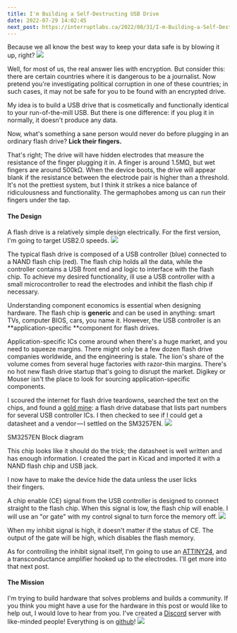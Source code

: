 ```yaml
---
title: I'm Building a Self-Destructing USB Drive
date: 2022-07-29 14:02:45
next_post: https://interruptlabs.ca/2022/08/31/I-m-Building-a-Self-Destructing-USB-Drive-Part-2/
---
```


Because we all know the best way to keep your data safe is by blowing it up, right?
![](https://cdn-images-1.medium.com/max/1024/1*3NhahmZ5sI8ZNdo98FUSsg.png)

Well, for most of us, the real answer lies with encryption. But consider this: there are certain countries where it is dangerous to be a journalist. Now pretend you're investigating political corruption in one of these countries; in such cases, it may not be safe for you to be found with an encrypted drive.

My idea is to build a USB drive that is cosmetically and functionally identical to your run-of-the-mill USB. But there is one difference: if you plug it in normally, it doesn't produce any data.

Now, what's something a sane person would never do before plugging in an ordinary flash drive? **Lick their fingers.**

That's right; The drive will have hidden electrodes that measure the resistance of the finger plugging it in. A finger is around 1.5MΩ, but wet fingers are around 500kΩ. When the device boots, the drive will appear blank if the resistance between the electrode pair is higher than a threshold. It's not the prettiest system, but I think it strikes a nice balance of ridiculousness and functionality. The germaphobes among us can run their fingers under the tap.

#### The Design

A flash drive is a relatively simple design electrically. For the first version, I'm going to target USB2.0 speeds.
![](https://cdn-images-1.medium.com/max/822/1*5AksmpJAY73SdXFekJQ43g.png)

The typical flash drive is composed of a USB controller (blue) connected to a NAND flash chip (red). The flash chip holds all the data, while the controller contains a USB front end and logic to interface with the flash chip. To achieve my desired functionality, ill use a USB controller with a small microcontroller to read the electrodes and inhibit the flash chip if necessary.

Understanding component economics is essential when designing hardware. The flash chip is **generic** and can be used in anything: smart TVs, computer BIOS, cars, you name it. However, the USB controller is an **application-specific **component for flash drives.

Application-specific ICs come around when there's a huge market, and you need to squeeze margins. There might only be a few dozen flash drive companies worldwide, and the engineering is stale. The lion's share of the volume comes from several huge factories with razor-thin margins. There's no hot new flash drive startup that's going to disrupt the market. Digikey or Mouser isn't the place to look for sourcing application-specific components.

I scoured the internet for flash drive teardowns, searched the text on the chips, and found a [gold mine](http://www.pc-3000flash.com/solbase/index.php?lang=eng): a flash drive database that lists part numbers for several USB controller ICs. I then checked to see if I could get a datasheet and a vendor — I settled on the SM3257EN.
![](https://cdn-images-1.medium.com/max/526/1*WzMwtEIlDvDrRhlVkKydTA.png)<figcaption>SM3257EN Block diagram</figcaption>

This chip looks like it should do the trick; the datasheet is well written and has enough information. I created the part in Kicad and imported it with a NAND flash chip and USB jack.

I now have to make the device hide the data unless the user licks their fingers.

A chip enable (CE) signal from the USB controller is designed to connect straight to the flash chip. When this signal is low, the flash chip will enable. I will use an &quot;or gate&quot; with my control signal to turn force the memory off.
![](https://cdn-images-1.medium.com/max/724/1*7iut5aVjWoNkCJbMzP3jbA.png)

When my inhibit signal is high, it doesn't matter if the status of CE. The output of the gate will be high, which disables the flash memory.

As for controlling the inhibit signal itself, I'm going to use an [ATTINY24](https://www.digikey.ca/en/products/detail/microchip-technology/ATTINY24A-CCUR/2357342), and a transconductance amplifier hooked up to the electrodes. I'll get more into that next post.

#### The Mission

I'm trying to build hardware that solves problems and builds a community. If you think you might have a use for the hardware in this post or would like to help out, I would love to hear from you. I've created a [Discord](https://discord.gg/EtZT7mjNuM) server with like-minded people! Everything is on [github](https://github.com/Machine-Hum/ovrdrive)!
![](https://cdn-images-1.medium.com/max/799/1*qaew9czYRuC--KSqTZQRDg.png)

